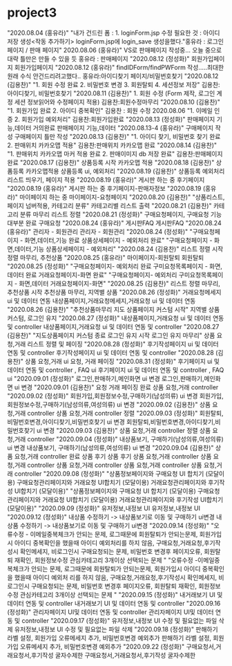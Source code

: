 # project3
"2020.08.04
(홍유라)"	"내가 건드린 폼 : 1. loginForm.jsp
수정 필요한 것 : 아이디저장 생성<작동 추가하기> loginForm.jsp에 login_save 생성을했다."홍유라 : 로그인 페이지 / 판매 페이지"
2020.08.06
(홍유라)"	VS로 판매페이지 작성중… 오늘 중으로 대략 틀만은 만들 수 있을 듯	홍유라 : 판매페이지
"2020.08.12
(정성화)"	회원가입페이지 	회원가입페이지
"2020.08.12
(홍유라)"	findIDForm/findPWForm 작성..…최대한 원래 수식 안건드리려고했다..	홍유라:아이디찾기 페이지/비밀번호찾기
"2020.08.12
(김용찬)"	"1. 회원 수정 완료 2. 비밀번호 변경 3. 회원탈퇴 4. 세션정보 저장"	김용찬:아이디찾기, 비밀번호찾기
"2020.08.11
(김용찬)"	1. 회원 수정 (Form 제작, 로그인 계정 세션 정보읽어와 수정페이지 적용)	김용찬:회원수정마무리
"2020.08.10
(김용찬)"	"1. 회원가입 완료 2. 아이디 중복확인"	김용찬 : 회원 수정
2020.08.06	"1. 이메일 인증 2. 회원가입 예외처리"	김용찬:회원가입완료
"2020.08.13
(정성화)"	판매페이지 기능,데이터 거의완료	판매페이지 기능,데이터
"2020.08.13-4
(홍유라)"	구매페이지 작성	구매페이지 틀만 작성
"2020.08.13
(김용찬)"	"1. 아이디 찾기, 비밀번호 찾기 완료
2. 판매위치 카카오맵 적용"	김용찬:판매위치 카카오맵 완료
"2020.08.14
(김용찬)"	"1. 판매위치 카카오맵 마커 적용 완료
2. 판매이미지 db 저장 완료"	김용찬:판매페이지 완료
"2020.08.17
(김용찬)"	상품등록 시작 	카카오맵 적용
"2020.08.18
(김용찬)"	상품등록 카카오맵적용	상품등록 ui, 예외처리
"2020.08.19
(김용찬)"	상품등록 예외처리	리스트 띄우기, 페이지 적용
"2020.08.19
(홍유라)"	게시판 하는 중	후기페이지
"2020.08.19
(홍유라)"	게시판 하는 중	후기페이지-판매자정보
"2020.08.19
(홍유라)"	마이페이지 하는 중	마이페이지-요청페이지
"2020.08.20
(김용찬)"	"상품리스트,
페이지 넘버적용, 
카테고리 분류"	카테고리별 리스트 출력
"2020.08.21
(김용찬)"	카테고리 분류 마무리	리스트 정렬
"2020.08.21
(정성화)"	구매요청페이지, 구매요청 기능 대부분 완료	구매요청 
"2020.08.24
(홍유라)"	게시판FAQ	게시판FAQ
"2020.08.24
(홍유라)"	관리자 - 회원관리	관리자 - 회원관리
"2020.08.24
(정성화)"	"구매요청페이지 - 화면,데이터,기능 완료
상품상세페이지 - 예외처리 완료"	"구매요청페이지 - 화면,데이터,기능
상품상세페이지 - 예외처리"
"2020.08.24
(김용찬)"	리스트 정렬 시작	정렬 마무리, 추천상품
"2020.08.25
(홍유라)"	마이페이지-회원탈퇴 	회원탈퇴
"2020.08.25
(정성화)"	"구매요청페이지- 예외처리 완료
구미요청목록페이지 - 화면,데이터 완료
거래요청페이지-화면 완료"	"구매요청페이지- 예외처리
구미요청목록페이지 - 화면,데이터
거래요청페이지-화면"
"2020.08.25
(김용찬)"	리스트 정렬 마무리, 추천상품 시작	추천상품 마무리, 지역별 상품
"2020.08.26
(정성화)"	거래요청메세지 ui 및 데이터 연동	내상품페이지,거래요청메세지,거래요청 ui 및 데이터 연동
"2020.08.26
(김용찬)"	"추천상품마무리
지도 상품페이지 커스텀 시작"	지역별 상품 커스텀, 로그인 유지
"2020.08.27
(정성화)"	내상품페이지,거래요청  ui 및 데이터 연동  및 controller	내상품페이지,거래요청  ui 및 데이터 연동  및 controller
"2020.08.27
(김용찬)"	"지도상품페이지 커스텀 종료
로그인 유지 시작
로그인 유지 마무리"	상품 요청,거래 리스트 정렬 및 페이징
"2020.08.28
(정성화)"	후기작성페이지 ui 및 데이터 연동 및 controller	후기작성페이지 ui 및 데이터 연동 및 controller
"2020.08.28
(김용찬)"	상품 요청,거래 ui	요청, 거래 페이징
"2020.08.31
(정성화)"	후기페이지 ui 및 데이터 연동 및 controller , FAQ ui	후기페이지 ui 및 데이터 연동 및 controller , FAQ ui
"2020.09.01
(정성화)"	로그인,판매하기,메인화면 ui 변경	로그인,판매하기,메인화면 ui 변경
"2020.09.01
(김용찬)"	요청 거래 페이징 완료	상품 요청,거래 controller
"2020.09.02
(정성화)"	회원가입,회원정보수정,구매하기(남성의류)  ui 변경	회원가입,회원정보수정,구매하기(남성의류,여성의류)  ui 변경
"2020.09.02
(김용찬)"	상품 요청,거래 controller	상품 요청,거래 controller 정렬
"2020.09.03
(정성화)"	회원탈퇴,비밀번호변경,아이디찾기,비밀번호찾기 ui 변경	회원탈퇴,비밀번호변경,아이디찾기,비밀번호찾기 ui 변경
"2020.09.03
(김용찬)"	상품 요청,거래 controller 정렬	상품 요청,거래 controller
"2020.09.04
(정성화)"	내상품보기, 구매하기(남성의류,여성의류) ui 변경	내상품보기, 구매하기(남성의류,여성의류) ui 변경
"2020.09.04
(김용찬)"	상품 요청,거래 controller 완료	상품 후기
	상품 후기	상품 요청,거래 controller
	상품 요청,거래 controller	상품 요청,거래 controller
	상품 요청,거래 controller	상품 요청,거래 controller
"2020.09.08
(정성화)"	"상품정보페이지와 구매요청 UI 합치기 (모달이용)
구매요청관리페이지와 거래요청 UI합치기 (모달이용)
거래요청관리페이지와 후기작성 UI합치기 (모달이용)"	"상품정보페이지와 구매요청 UI 합치기 (모달이용)
구매요청관리페이지와 거래요청 UI합치기 (모달이용)
거래요청관리페이지와 후기작성 UI합치기 (모달이용)"
"2020.09.09
(정성화)"	유저정보,내정보 UI 	유저정보,내정보 UI 
"2020.09.12
(정성화)"	내상품 수정하기 -> 내상품보기로 이동 및 구매하기 ui변경	내상품 수정하기 -> 내상품보기로 이동 및 구매하기 ui변경
"2020.09.14
(정성화)"	"오류수정 - 이메일중복체크가 안되는 문제,
             로그때문에 회원탈퇴가 안되는문제,
             회원가입시 아이디 중복확인을 했을때 아이디 예외처리를 
             하지 않음,
            구매요청,거래요청,후기작성시 확인메세지,
            비로그인시 구매요청되는 문제,
            비밀번호 변경후 페이지오류,
            회원탈퇴 재확인,
            회원정보수정 관심카테고리 3개이상 선택되는 문제
"	"오류수정  -이메일중복체크가 안되는 문제,
             로그때문에 회원탈퇴가 안되는문제,
             회원가입시 아이디 중복확인을 했을때 아이디 예외처
             리를 하지 않음,
             구매요청,거래요청,후기작성시 확인메세지,
             비로그인시 구매요청되는 문제,
             비밀번호 변경후 페이지오류,
             회원탈퇴 재확인,
             회원정보수정 관심카테고리 3개이상 선택되는 문제
"
"2020.09.15
(정성화)"	내거래보기 UI 및 데이터 연동 및 controller	내거래보기 UI 및 데이터 연동 및 controller
"2020.09.16
(정성화)"	관리자페이지 UI및 데이터 연동 및 controller	관리자페이지 UI및 데이터 연동 및 controller
"2020.09.17
(정성화)"	유저정보,내정보 UI 수정 및 필요없는 파일 삭제	유저정보,내정보 UI 수정 및 필요없는 파일 삭제
"2020.09.18
(정성화)"	판해하기 라벨 설정, 회원가입 오류메세지 추가, 비밀번호변경 예외추가	판해하기 라벨 설정, 회원가입 오류메세지 추가, 비밀번호변경 예외추가
"2020.09.22
(정성화)"	구매요청서,거래요청서,후기작성 굴자수제한 	구매요청서,거래요청서,후기작성 굴자수제한 
